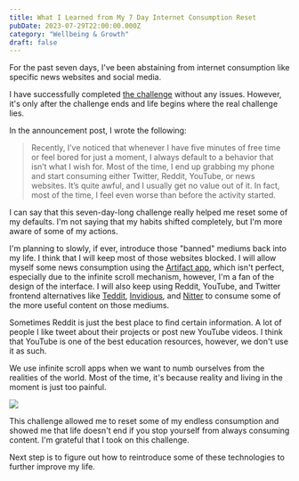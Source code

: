 ```yaml
---
title: What I Learned from My 7 Day Internet Consumption Reset
pubDate: 2023-07-29T22:00:00.000Z
category: "Wellbeing & Growth"
draft: false
---
```


For the past seven days, I've been abstaining from internet consumption like specific news websites and social media.

I have successfully completed [the challenge](https://cernezan.com/blog/7-day-internet-consumption-reset/) without any issues. However, it's only after the challenge ends and life begins where the real challenge lies.

In the announcement post, I wrote the following:

> Recently, I’ve noticed that whenever I have five minutes of free time or feel bored for just a moment, I always default to a behavior that isn’t what I wish for. Most of the time, I end up grabbing my phone and start consuming either Twitter, Reddit, YouTube, or news websites. It’s quite awful, and I usually get no value out of it. In fact, most of the time, I feel even worse than before the activity started.

I can say that this seven-day-long challenge really helped me reset some of my defaults. I'm not saying that my habits shifted completely, but I'm more aware of some of my actions.

I'm planning to slowly, if ever, introduce those "banned" mediums back into my life. I think that I will keep most of those websites blocked. I will allow myself some news consumption using the [Artifact app](https://artifact.news/), which isn't perfect, especially due to the infinite scroll mechanism, however, I'm a fan of the design of the interface. I will also keep using Reddit, YouTube, and Twitter frontend alternatives like [Teddit](https://codeberg.org/teddit/teddit), [Invidious](https://github.com/iv-org/invidious), and [Nitter](https://github.com/zedeus/nitter) to consume some of the more useful content on those mediums.

Sometimes Reddit is just the best place to find certain information. A lot of people I like tweet about their projects or post new YouTube videos. I think that YouTube is one of the best education resources, however, we don't use it as such.

We use infinite scroll apps when we want to numb ourselves from the realities of the world. Most of the time, it's because reality and living in the moment is just too painful.

![](</media/DALL·E 2023-07-30 18.25.47 - in line art style (one-line drawing almost) - person using social media apps wanting to numb herself from the realities of the world. Most of the time.png>)

This challenge allowed me to reset some of my endless consumption and showed me that life doesn't end if you stop yourself from always consuming content. I'm grateful that I took on this challenge.

Next step is to figure out how to reintroduce some of these technologies to further improve my life.
